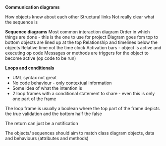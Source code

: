 __Communication diagrams__

How objects know about each other
Structural links
Not really clear what the sequence is

__Sequence diagrams__
Most common interaction diagram
Order in which things are done - this is the one to use for project
Diagram goes fom top to bottom
objects are lined up at the top
Relationship and timelines below the objects
Relative time not the time clock
Activation bars - object is active and executing op code
Messages or methods are triggers for the object to become active (op code to be run)


__Loops and conditionals__

- UML syntax not great
- No code behaviour - only contextual information
- Some idea of what the intention is
- 2 loop frames with a conditional statement to share - even this is only one part of the frame

The loop frame is usually a boolean where the top part of the frame depicts the true validation and the bottom half the false

The return can just be a notification

The objects/ sequences should aim to match class diagram objects, data and behaviours (attributes and methods)
